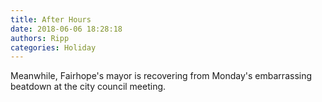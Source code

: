 ```yaml
---
title: After Hours
date: 2018-06-06 18:28:18
authors: Ripp
categories: Holiday
---
```


 Meanwhile, Fairhope's mayor is recovering from Monday's embarrassing beatdown at the city council meeting.